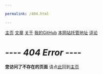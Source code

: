 ```yaml
---

permalink: /404.html

---
```

[主页](https://ganggangxiao.github.io/)
[文章](https://ganggangxiao.github.io/list/)
[关于](https://ganggangxiao.github.io/about/)
[我的GitHub](https://github.com/ganggangxiao/)
[本网站托管地址](https://github.com/ganggangxiao/ganggangxiao.github.io/)
[评论](https://github.com/ganggangxiao/ganggangxiao.github.io/issues)  
# ***---- 404 Error ----*** 
**您访问了不存在的页面**
请点[此](https://ganggangxiao.github.io/)回到[主页](https://ganggangxiao.github.io/)
